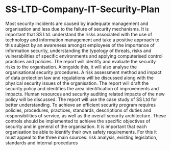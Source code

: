 # SS-LTD-Company-IT-Security-Plan
Most security incidents are caused by inadequate management and organisation and less due to the failure of security mechanisms. It is important that SS Ltd. understand the risks associated with the use of technology and information management and take a positive approach to this subject by an awareness amongst employees of the importance of information security, understanding the typology of threats, risks and vulnerabilities of specific environments and applying computerised control practices and policies.  The report will identify and evaluate the security risks to the organisation. Alongside this, it will also analyse the organisational security procedures. A risk assessment method and impact of data protection law and regulations will be discussed along with the physical security issues of the organisation. The report will draft the security policy and identifies the area identification of improvements and impacts. Human resources and security auditing related impacts of the new policy will be discussed. The report will use the case study of SS Ltd for better understanding. To achieve an efficient security program requires policies, procedures, practices, standards, descriptions of duties and responsibilities of service, as well as the overall security architecture. These controls should be implemented to achieve the specific objectives of security and in general of the organisation.  It is important that each organisation be able to identify their own safety requirements. For this it must appeal to the three main sources: risk analysis, existing legislation, standards and internal procedures
